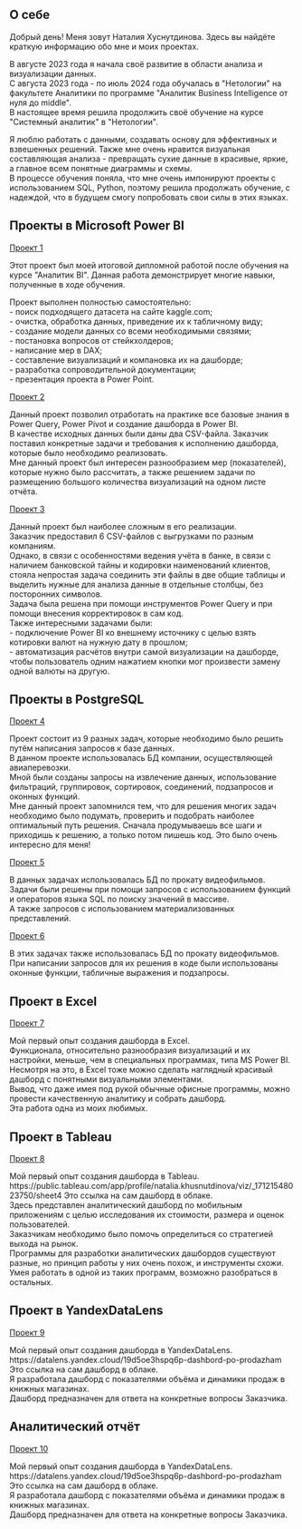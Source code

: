 <!DOCTYPE html>
<h2 class="content__subheader">О себе</h2>
<body>
                    <p>Добрый день! Меня зовут Наталия Хуснутдинова. Здесь вы найдёте краткую информацию обо мне и моих проектах.</p>
    <p>В августе 2023 года я начала своё развитие в области анализа и визуализации данных. <br/> С августа 2023 года - по июль 2024 года обучалась в "Нетологии"  на факультете Аналитики по программе "Аналитик Business Intelligence от нуля до middle".
    <br/>В настоящее время решила продолжить своё обучение на курсе "Системный аналитик" в "Нетологии".</p>
  </p>Я люблю работать с данными, создавать основу для эффективных и взвешенных решений. Также мне очень нравится визуальная составляющая анализа - превращать сухие данные в красивые, яркие, а главное всем понятные диаграммы и схемы. 
   <br/>В процессе обучения поняла, что мне очень импонируют проекты с использованием SQL, Python, поэтому решила продолжать обучение, с надеждой, что в будущем смогу попробовать свои силы в этих языках.</p>
                </div>
            </div>
            <h2 class="content__subheader">Проекты в Microsoft Power BI </h2>
            <div class="content__main-item project">
                </a>
                <div>
                    <div class="main-item__title">
                        <a href="https://github.com/Natalia-Khusnutdinova/PBI-3"><span>Проект 1</span></a>
                    </div>
                    <div class="main-item__description">
                        <p>Этот проект был моей итоговой дипломной работой после обучения на курсе "Аналитик BI". Данная работа демонстрирует многие навыки, полученные в ходе обучения.</p> Проект выполнен полностью самостоятельно: <br/>- поиск подходящего датасета на сайте kaggle.com;<br/>- очистка, обработка данных, приведение их к табличному виду;<br/>- создание модели данных со всеми необходимыми связями;<br/>- постановка вопросов от стейкхолдеров;<br/>- написание мер в DAX;<br/>- составление визуализаций и компановка их на дашборде;<br/>- разработка сопроводительной документации;<br/>- презентация проекта в Power Point.</p>
                    </div>
                   <div class="main-item__title">
                        <a href="https://github.com/Natalia-Khusnutdinova/PBI-1"><span>Проект 2</span></a>
                    </div>
                    <div class="main-item__description">
                        <p>Данный проект позволил отработать на практике все базовые знания в Power Query, Power Pivot и создание дашборда в Power BI.<br/> В качестве исходных данных были даны два CSV-файла. Заказчик поставил конкретные задачи и требования к исполнению дашборда, которые было необходимо реализовать. <br/>Мне данный проект был интересен разнообразием мер (показателей), которые нужно было рассчитать, а также решением задачи по размещению большого количества визуализаций на одном листе отчёта.</p>
                    </div>
                   </div>
                   <div class="main-item__title">
                        <a href="https://github.com/Natalia-Khusnutdinova/PBI-2"><span>Проект 3</span></a>
                    </div>
                    <div class="main-item__description">
                        <p>Данный проект был наиболее сложным в его реализации.<br/> Заказчик предоставил 6 CSV-файлов с выгрузками по разным компаниям.<br/> Однако, в связи с особенностями ведения учёта в банке, в связи с наличием банковской тайны и кодировки наименований клиентов, стояла непростая задача соединить эти файлы в две общие таблицы и выделить нужные для анализа данные в отдельные столбцы, без посторонних символов.<br/> Задача была решена при помощи инструментов Power Query и при помощи внесения корректировок в сам код. <br/>Также интересными задачами были: <br/>- подключение Power BI ко внешнему источнику с целью взять котировки валют на нужную дату в прошлом;<br/>- автоматизация расчётов внутри самой визуализации на дашборде, чтобы пользователь одним нажатием кнопки мог произвести замену одной валюты на другую.</p>
                    </div>
              </div>
            <h2 class="content__subheader">Проекты в PostgreSQL </h2>
            <div class="content__main-item project">
                </a>
                <div>
                    <div class="main-item__title">
                        <a href="https://github.com/Natalia-Khusnutdinova/SQL-1"><span>Проект 4</span></a>
                    </div>
                    <div class="main-item__description">
                        <p>Проект состоит из 9 разных задач, которые необходимо было решить путём написания запросов к базе данных. <br/>В данном проекте использовалась БД компании, осуществляющей авиаперевозки.<br/> Мной были созданы запросы на извлечение данных, использование фильтраций, группировок, сортировок, соединений, подзапросов и оконных функций. <br/>Мне данный проект запомнился тем, что для решения многих задач необходимо было подумать, проверить и подобрать наиболее оптимальный путь решения. Сначала продумываешь все шаги и приходишь к решению, а только потом пишешь код. Это было очень интересно для меня!</p>
                    </div>
                  <div class="main-item__title">
                        <a href="https://github.com/Natalia-Khusnutdinova/SQL-2"><span>Проект 5</span></a>
                    </div>
                    <div class="main-item__description">
                        <p>В данных задачах использовалась БД по прокату видеофильмов.<br/>Задачи были решены при помощи запросов с использованием функций и операторов языка SQL по поиску значений в массиве.<br/> А также запросов с использованием материализованных представлений.</p>
                    </div>
                  <div class="main-item__title">
                        <a href="https://github.com/Natalia-Khusnutdinova/SQL-3"><span>Проект 6</span></a>
                    </div>
                    <div class="main-item__description">
                        <p>В этих задачах также использовалась БД по прокату видеофильмов.<br/>При написании запросов для их решения в коде были использованы оконные функции, табличные выражения и подзапросы.</p>
                        </div>
            <h2 class="content__subheader">Проект в Excel </h2>
            <div class="content__main-item project">
                </a>
                <div>
                    <div class="main-item__title">
                        <a href="https://github.com/Natalia-Khusnutdinova/EXC-1"><span>Проект 7</span></a>
                    </div>
                    <div class="main-item__description">
                        <p>Мой первый опыт создания дашборда в Excel. <br/>Функционала, относительно разнообразия визуализаций и их настройки, меньше, чем в специальных программах, типа MS Power BI. <br/>Несмотря на это, в Excel тоже можно сделать наглядный красивый дашборд с понятными визуальными элементами. <br/>Вывод, что даже имея под рукой обычные офисные программы, можно провести качественную аналитику и собрать дашборд. <br/>Эта работа одна из моих любимых.</p>
                    </div>
                  </div>
            <h2 class="content__subheader">Проект в Tableau </h2>
            <div class="content__main-item project">
                </a>
                <div>
                    <div class="main-item__title">
                        <a href="https://github.com/Natalia-Khusnutdinova/Tableau-1"><span>Проект 8</span></a>
                    </div>
                    <div class="main-item__description">
                        <p>Мой первый опыт создания дашборда в Tableau. <br/>
                          https://public.tableau.com/app/profile/natalia.khusnutdinova/viz/_17121548023750/sheet4 Это ссылка на сам дашборд в облаке.<br/> Здесь представлен аналитический дашборд по мобильным приложениям с целью исследования их стоимости, размера и оценок пользователей. <br/> Заказчикам необходимо было помочь определиться со стратегией выхода на рынок. <br/> Программы для разработки аналитических дашбордов существуют разные, но принцип работы у них очень похож, и инструменты схожи. Умея работать в одной из таких программ, возможно разобраться в остальных.</p>
                    </div>
                   </div>
            <h2 class="content__subheader">Проект в YandexDataLens </h2>
            <div class="content__main-item project">
                </a>
                <div>
                    <div class="main-item__title">
                        <a href="https://github.com/Natalia-Khusnutdinova/YandexDataLens-1"><span>Проект 9</span></a>
                    </div>
                    <div class="main-item__description">
                        <p>Мой первый опыт создания дашборда в YandexDataLens. <br/>
                          https://datalens.yandex.cloud/19d5oe3hspq6p-dashbord-po-prodazham Это ссылка на сам дашборд в облаке.<br/> Я разработала дашборд с показателями объёма и динамики продаж в книжных магазинах. <br/>Дашборд предназначен для ответа на конкретные вопросы Заказчика. </p>
                    </div>
                    </div>
            <h2 class="content__subheader">Аналитический отчёт </h2>
            <div class="content__main-item project">
                </a>
                <div>
                    <div class="main-item__title">
                        <a href="https://github.com/Natalia-Khusnutdinova/ANALYTICS-1"><span>Проект 10</span></a>
                    </div>
                    <div class="main-item__description">
                        <p>Мой первый опыт создания дашборда в YandexDataLens. <br/>
                          https://datalens.yandex.cloud/19d5oe3hspq6p-dashbord-po-prodazham Это ссылка на сам дашборд в облаке.<br/> Я разработала дашборд с показателями объёма и динамики продаж в книжных магазинах. <br/>Дашборд предназначен для ответа на конкретные вопросы Заказчика. </p>
                    </div>
</body> 
</html>
